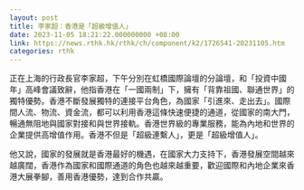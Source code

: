 ```yaml
---
layout: post
title: 李家超︰香港是「超級增值人」
date: 2023-11-05 18:21:22.000000000 +08:00
link: https://news.rthk.hk/rthk/ch/component/k2/1726541-20231105.htm
categories: rthk
---
```


正在上海的行政長官李家超，下午分別在虹橋國際論壇的分論壇，和「投資中國年」高峰會議致辭，他指香港在「一國兩制」下，擁有「背靠祖國、聯通世界」的獨特優勢。香港不斷發展獨特的連接平台角色，為國家「引進來、走出去」。國際間人流、物流、資金流，都可以利用香港這條快速便捷的通道，從國家的南大門，暢通無阻地與國家對接和與世界接軌。香港世界級的專業服務，能為內地和世界的企業提供高增值作用。香港不但是「超級連繫人」，更是「超級增值人」。

他又說，國家的發展就是香港最好的機遇，在國家大力支持下，香港發展空間越來越廣闊，香港作為國家和國際通道的角色也越來越重要，歡迎國際和內地企業來香港大展拳腳，善用香港優勢，達到合作共贏。
